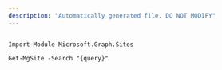 ```yaml
---
description: "Automatically generated file. DO NOT MODIFY"
---
```


```powershellv2

Import-Module Microsoft.Graph.Sites

Get-MgSite -Search "{query}" 

```